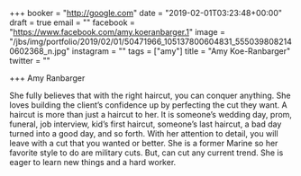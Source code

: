 +++
booker = "http://google.com"
date = "2019-02-01T03:23:48+00:00"
draft = true
email = ""
facebook = "https://www.facebook.com/amy.koeranbarger.1"
image = "/jbs/img/portfolio/2019/02/01/50471966_105137800604831_5550398082140602368_n.jpg"
instagram = ""
tags = ["amy"]
title = "Amy Koe-Ranbarger"
twitter = ""

+++
Amy Ranbarger   

  She fully believes that with the right haircut, you can conquer anything. She loves building the client’s confidence up by perfecting the cut they want. A haircut is more than just a haircut to her. It is someone’s wedding day, prom, funeral, job interview, kid’s first haircut, someone’s last haircut, a bad day turned into a good day, and so forth. With her attention to detail, you will leave with a cut that you wanted or better. She is a former Marine so her favorite style to do are military cuts. But, can cut any current trend. She is eager to learn new things and a hard worker.